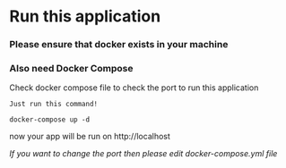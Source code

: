 # Run this application
### Please ensure that docker exists in your machine
### Also need Docker Compose

Check docker compose file to check the port to run this application

`Just run this command!`
```shell
docker-compose up -d
```

now your app will be run on http://localhost

*If you want to change the port then please edit docker-compose.yml file*